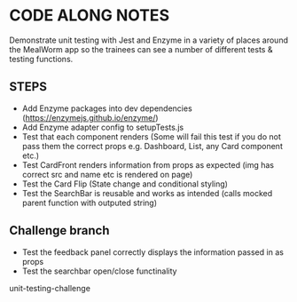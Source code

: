 # CODE ALONG NOTES

Demonstrate unit testing with Jest and Enzyme in a variety of places around the MealWorm app so the trainees can see a number of different tests & testing functions.

## STEPS

- Add Enzyme packages into dev dependencies (https://enzymejs.github.io/enzyme/)
- Add Enzyme adapter config to setupTests.js
- Test that each component renders (Some will fail this test if you do not pass them the correct props e.g. Dashboard, List, any Card component etc.)
- Test CardFront renders information from props as expected (img has correct src and name etc is rendered on page)
- Test the Card Flip (State change and conditional styling)
- Test the SearchBar is reusable and works as intended (calls mocked parent function with outputed string)

## Challenge branch

- Test the feedback panel correctly displays the information passed in as props
- Test the searchbar open/close functinality

unit-testing-challenge
